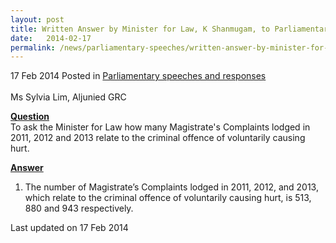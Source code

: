 ```yaml
---
layout: post
title: Written Answer by Minister for Law, K Shanmugam, to Parliamentary Question on Magistrate’s Complaints
date:   2014-02-17
permalink: /news/parliamentary-speeches/written-answer-by-minister-for-law--k-shanmugam--to-parliamentar1
---
```



17 Feb 2014 Posted in [Parliamentary speeches and responses](/news/parliamentary-speeches)
<br>  
Ms Sylvia Lim, Aljunied GRC
<br>  

**<u>Question</u>**  
To ask the Minister for Law how many Magistrate's Complaints lodged in 2011, 2012 and 2013 relate to the criminal offence of voluntarily causing hurt.

**<u>Answer</u>**  
1. The number of Magistrate’s Complaints lodged in 2011, 2012, and 2013, which relate to the criminal offence of voluntarily causing hurt, is 513, 880 and 943 respectively.  



<p class="right-side-updated">Last updated on 17 Feb 2014</p> 
